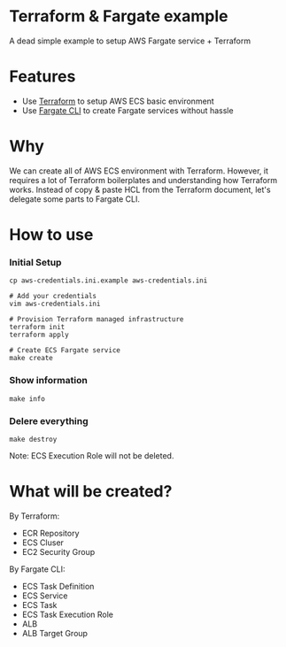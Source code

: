 # Terraform & Fargate example

A dead simple example to setup AWS Fargate service + Terraform

# Features

- Use [Terraform](https://www.terraform.io) to setup AWS ECS basic environment
- Use [Fargate CLI](https://github.com/awslabs/fargatecli) to create Fargate services without hassle

# Why

We can create all of AWS ECS environment with Terraform. However, it requires a lot of Terraform boilerplates and understanding how Terraform works. Instead of copy & paste HCL from the Terraform document, let's delegate some parts to Fargate CLI.

# How to use

### Initial Setup

```
cp aws-credentials.ini.example aws-credentials.ini

# Add your credentials
vim aws-credentials.ini

# Provision Terraform managed infrastructure
terraform init
terraform apply

# Create ECS Fargate service
make create
```

### Show information

```
make info
```

### Delere everything

```
make destroy
```

Note: ECS Execution Role will not be deleted.

# What will be created?

By Terraform:

- ECR Repository
- ECS Cluser
- EC2 Security Group

By Fargate CLI:

- ECS Task Definition
- ECS Service
- ECS Task
- ECS Task Execution Role
- ALB
- ALB Target Group

